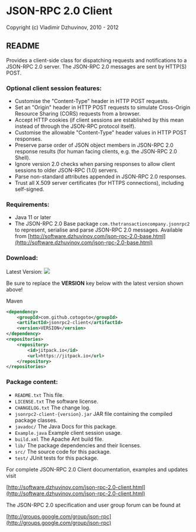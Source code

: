 # JSON-RPC 2.0 Client

Copyright (c) Vladimir Dzhuvinov, 2010 - 2012

## README

Provides a client-side class for dispatching requests and notifications to a JSON-RPC 2.0 server. The JSON-RPC 2.0 messages are sent by HTTP(S) POST.

### Optional client session features:

- Customise the "Content-Type" header in HTTP POST requests.
- Set an "Origin" header in HTTP POST requests to simulate Cross-Origin Resource Sharing (CORS) requests from a browser.
- Accept HTTP cookies (if client sessions are established by this mean instead of through the JSON-RPC protocol itself).
- Customise the allowable "Content-Type" header values in HTTP POST responses.
- Preserve parse order of JSON object members in JSON-RPC 2.0 response results (for human facing clients, e.g. the JSON-RPC 2.0 Shell).
- Ignore version 2.0 checks when parsing responses to allow client sessions to older JSON-RPC (1.0) servers.
- Parse non-standard attributes appended in JSON-RPC 2.0 responses.
- Trust all X.509 server certificates (for HTTPS connections), including self-signed.

### Requirements:

- Java 11 or later
- The JSON-RPC 2.0 Base package `com.thetransactioncompany.jsonrpc2` to represent, serialise and parse JSON-RPC 2.0 messages. Available from [http://software.dzhuvinov.com/json-rpc-2.0-base.html](http://software.dzhuvinov.com/json-rpc-2.0-base.html)

### Download:
Latest Version:
[![](https://jitpack.io/v/cotogoto/jsonrpc2-client.svg)](https://jitpack.io/#cotogoto/jsonrpc2-client)

Be sure to replace the **VERSION** key below with the latest version shown above!

Maven
```xml
<dependency>
    <groupId>com.github.cotogoto</groupId>
    <artifactId>jsonrpc2-client</artifactId>
    <version>VERSION</version>
</dependency>
<repositories>
    <repository>
        <id>jitpack.io</id>
        <url>https://jitpack.io</url>
    </repository>
</repositories>
```

### Package content:

- `README.txt`                    This file.
- `LICENSE.txt`                   The software license.
- `CHANGELOG.txt`                 The change log.
- `jsonrpc2-client-{version}.jar` JAR file containing the compiled package classes.
- `javadoc/`                      The Java Docs for this package.
- `Example.java`                  Example client session usage.
- `build.xml`                     The Apache Ant build file.
- `lib/`                          The package dependencies and their licenses.
- `src/`			              The source code for this package.
- `test/`                         JUnit tests for this package.

For complete JSON-RPC 2.0 Client documentation, examples and updates visit

[http://software.dzhuvinov.com/json-rpc-2.0-client.html](http://software.dzhuvinov.com/json-rpc-2.0-client.html)

The JSON-RPC 2.0 specification and user group forum can be found at

[http://groups.google.com/group/json-rpc](http://groups.google.com/group/json-rpc)
